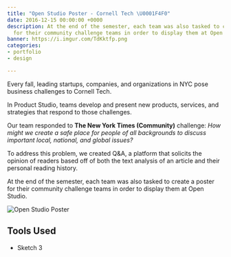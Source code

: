 ```yaml
---
title: "Open Studio Poster - Cornell Tech \U0001F4F0"
date: 2016-12-15 00:00:00 +0000
description: At the end of the semester, each team was also tasked to create a poster
  for their community challenge teams in order to display them at Open Studio.
banner: https://i.imgur.com/TdKktfp.png
categories:
- portfolio
- design

---
```

Every fall, leading startups, companies, and organizations in NYC pose business challenges to Cornell Tech.

In Product Studio, teams develop and present new products, services, and strategies that respond to those challenges.

Our team responded to **The New York Times (Community)** challenge: _How might we create a safe place for people of all backgrounds to discuss important local, national, and global issues?_

To address this problem, we created Q&A, a platform that solicits the opinion of readers based off of both the text analysis of an article and their personal reading history.

At the end of the semester, each team was also tasked to create a poster for their community challenge teams in order to display them at Open Studio.

![Open Studio Poster](https://i.imgur.com/Yhi3jUm.jpg)

## Tools Used

* Sketch 3
